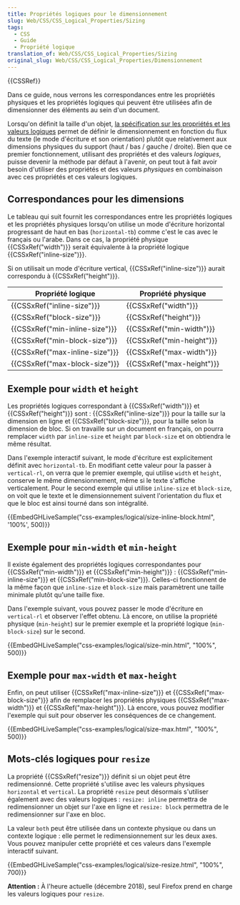 ```yaml
---
title: Propriétés logiques pour le dimensionnement
slug: Web/CSS/CSS_Logical_Properties/Sizing
tags:
  - CSS
  - Guide
  - Propriété logique
translation_of: Web/CSS/CSS_Logical_Properties/Sizing
original_slug: Web/CSS/CSS_Logical_Properties/Dimensionnement
---
```

<div>{{CSSRef}}</div>

<p>Dans ce guide, nous verrons les correspondances entre les propriétés physiques et les propriétés logiques qui peuvent être utilisées afin de dimensionner des éléments au sein d'un document.</p>

<p>Lorsqu'on définit la taille d'un objet, <a href="https://drafts.csswg.org/css-logical/">la spécification sur les propriétés et les valeurs logiques</a> permet de définir le dimensionnement en fonction du flux du texte (le mode d'écriture et son orientation) plutôt que relativement aux dimensions physiques du support (haut / bas / gauche / droite). Bien que ce premier fonctionnement, utilisant des propriétés et des valeurs <em>logiques</em>, puisse devenir la méthode par défaut à l'avenir, on peut tout à fait avoir besoin d'utiliser des propriétés et des valeurs <em>physiques</em> en combinaison avec ces propriétés et ces valeurs logiques.</p>

<h2 id="Correspondances_pour_les_dimensions">Correspondances pour les dimensions</h2>

<p>Le tableau qui suit fournit les correspondances entre les propriétés logiques et les propriétés physiques lorsqu'on utilise un mode d'écriture horizontal progressant de haut en bas (<code>horizontal-tb</code>) comme c'est le cas avec le français ou l'arabe. Dans ce cas, la propriété physique {{CSSxRef("width")}} serait équivalente à la propriété logique {{CSSxRef("inline-size")}}.</p>

<p>Si on utilisait un mode d'écriture vertical, {{CSSxRef("inline-size")}} aurait correspondu à {{CSSxRef("height")}}.</p>

<table class="standard-table">
 <thead>
  <tr>
   <th scope="col">Propriété logique</th>
   <th scope="col">Propriété physique</th>
  </tr>
 </thead>
 <tbody>
  <tr>
   <td>{{CSSxRef("inline-size")}}</td>
   <td>{{CSSxRef("width")}}</td>
  </tr>
  <tr>
   <td>{{CSSxRef("block-size")}}</td>
   <td>{{CSSxRef("height")}}</td>
  </tr>
  <tr>
   <td>{{CSSxRef("min-inline-size")}}</td>
   <td>{{CSSxRef("min-width")}}</td>
  </tr>
  <tr>
   <td>{{CSSxRef("min-block-size")}}</td>
   <td>{{CSSxRef("min-height")}}</td>
  </tr>
  <tr>
   <td>{{CSSxRef("max-inline-size")}}</td>
   <td>{{CSSxRef("max-width")}}</td>
  </tr>
  <tr>
   <td>{{CSSxRef("max-block-size")}}</td>
   <td>{{CSSxRef("max-height")}}</td>
  </tr>
 </tbody>
</table>

<h2 id="Exemple_pour_width_et_height">Exemple pour <code>width</code> et <code>height</code></h2>

<p>Les propriétés logiques correspondant à {{CSSxRef("width")}} et {{CSSxRef("height")}} sont : {{CSSxRef("inline-size")}} pour la taille sur la dimension en ligne et {{CSSxRef("block-size")}}, pour la taille selon la dimension de bloc. Si on travaille sur un document en français, on pourra remplacer <code>width</code> par <code>inline-size</code> et <code>height</code> par <code>block-size</code> et on obtiendra le même résultat.</p>

<p>Dans l'exemple interactif suivant, le mode d'écriture est explicitement définit avec <code>horizontal-tb</code>. En modifiant cette valeur pour la passer à <code>vertical-rl</code>, on verra que le premier exemple, qui utilise <code>width</code> et <code>height</code>, conserve le même dimensionnement, même si le texte s'affiche verticalement. Pour le second exemple qui utilise <code>inline-size</code> et <code>block-size</code>, on voit que le texte et le dimensionnement suivent l'orientation du flux et que le bloc est ainsi tourné dans son intégralité.</p>

<p>{{EmbedGHLiveSample("css-examples/logical/size-inline-block.html", '100%', 500)}}</p>

<h2 id="Exemple_pour_min-width_et_min-height">Exemple pour <code>min-width</code> et <code>min-height</code></h2>

<p>Il existe également des propriétés logiques correspondantes pour {{CSSxRef("min-width")}} et {{CSSxRef("min-height")}} : {{CSSxRef("min-inline-size")}} et {{CSSxRef("min-block-size")}}. Celles-ci fonctionnent de la même façon que <code>inline-size</code> et <code>block-size</code> mais paramètrent une taille minimale plutôt qu'une taille fixe.</p>

<p>Dans l'exemple suivant, vous pouvez passer le mode d'écriture en <code>vertical-rl</code> et observer l'effet obtenu. Là encore, on utilise la propriété physique (<code>min-height</code>) sur le premier exemple et la propriété logique (<code>min-block-size</code>) sur le second.</p>

<p>{{EmbedGHLiveSample("css-examples/logical/size-min.html", "100%", 500)}}</p>

<h2 id="Exemple_pour_max-width_et_max-height">Exemple pour <code>max-width</code> et <code>max-height</code></h2>

<p>Enfin, on peut utiliser {{CSSxRef("max-inline-size")}} et {{CSSxRef("max-block-size")}} afin de remplacer les propriétés physiques {{CSSxRef("max-width")}} et {{CSSxRef("max-height")}}. Là encore, vous pouvez modifier l'exemple qui suit pour observer les conséquences de ce changement.</p>

<p>{{EmbedGHLiveSample("css-examples/logical/size-max.html", "100%", 500)}}</p>

<h2 id="Mots-clés_logiques_pour_resize">Mots-clés logiques pour <code>resize</code></h2>

<p>La propriété {{CSSxRef("resize")}} définit si un objet peut être redimensionné. Cette propriété s'utilise avec les valeurs physiques <code>horizontal</code> et <code>vertical</code>. La propriété <code>resize</code> peut désormais s'utiliser également avec des valeurs logiques : <code>resize: inline</code> permettra de redimensionner un objet sur l'axe en ligne et <code>resize: block</code> permettra de le redimensionner sur l'axe en bloc.</p>

<p>La valeur <code>both</code> peut être utilisée dans un contexte physique ou dans un contexte logique : elle permet le redimensionnement sur les deux axes. Vous pouvez manipuler cette propriété et ces valeurs dans l'exemple interactif suivant.</p>

<p>{{EmbedGHLiveSample("css-examples/logical/size-resize.html", "100%", 700)}}</p>

<div class="warning">
<p><strong>Attention :</strong> À l'heure actuelle (décembre 2018), seul Firefox prend en charge les valeurs logiques pour <code>resize</code>.</p>
</div>
